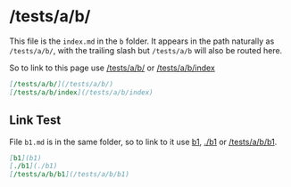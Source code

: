 # /tests/a/b/

This file is the `index.md` in the `b` folder. It appears in the path naturally as `/tests/a/b/`, with the trailing slash but `/tests/a/b` will also be routed here.

So to link to this page use [/tests/a/b/](/tests/a/b/) or [/tests/a/b/index](/tests/a/b/index)

```markdown
[/tests/a/b/](/tests/a/b/)
[/tests/a/b/index](/tests/a/b/index)
```

## Link Test

File `b1.md` is in the same folder, so to link to it use [b1](b1), [./b1](./b1) or [/tests/a/b/b1](/tests/a/b/b1).

```markdown
[b1](b1)
[./b1](./b1)
[/tests/a/b/b1](/tests/a/b/b1)
```
